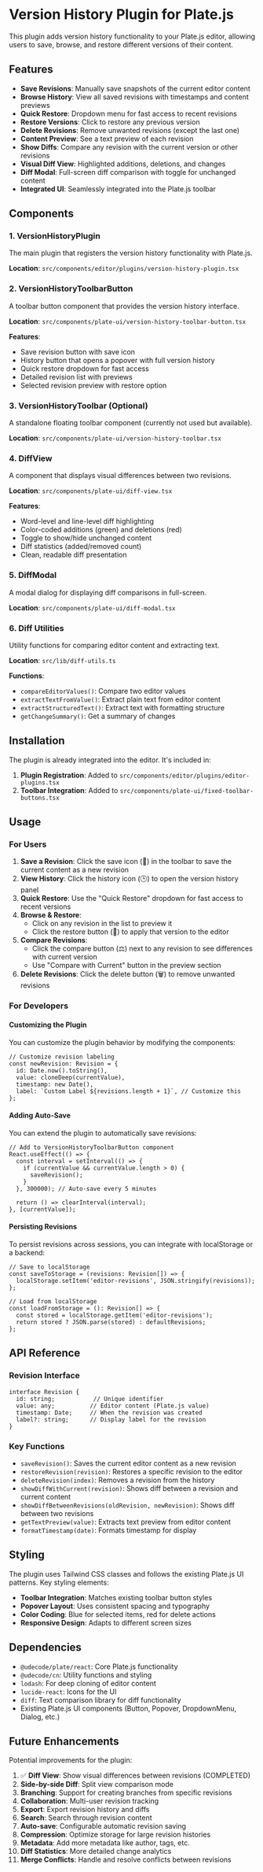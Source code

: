 # Version History Plugin for Plate.js

This plugin adds version history functionality to your Plate.js editor, allowing users to save, browse, and restore different versions of their content.

## Features

- **Save Revisions**: Manually save snapshots of the current editor content
- **Browse History**: View all saved revisions with timestamps and content previews
- **Quick Restore**: Dropdown menu for fast access to recent revisions
- **Restore Versions**: Click to restore any previous version
- **Delete Revisions**: Remove unwanted revisions (except the last one)
- **Content Preview**: See a text preview of each revision
- **Show Diffs**: Compare any revision with the current version or other revisions
- **Visual Diff View**: Highlighted additions, deletions, and changes
- **Diff Modal**: Full-screen diff comparison with toggle for unchanged content
- **Integrated UI**: Seamlessly integrated into the Plate.js toolbar

## Components

### 1. VersionHistoryPlugin
The main plugin that registers the version history functionality with Plate.js.

**Location**: `src/components/editor/plugins/version-history-plugin.tsx`

### 2. VersionHistoryToolbarButton
A toolbar button component that provides the version history interface.

**Location**: `src/components/plate-ui/version-history-toolbar-button.tsx`

**Features**:
- Save revision button with save icon
- History button that opens a popover with full version history
- Quick restore dropdown for fast access
- Detailed revision list with previews
- Selected revision preview with restore option

### 3. VersionHistoryToolbar (Optional)
A standalone floating toolbar component (currently not used but available).

**Location**: `src/components/plate-ui/version-history-toolbar.tsx`

### 4. DiffView
A component that displays visual differences between two revisions.

**Location**: `src/components/plate-ui/diff-view.tsx`

**Features**:
- Word-level and line-level diff highlighting
- Color-coded additions (green) and deletions (red)
- Toggle to show/hide unchanged content
- Diff statistics (added/removed count)
- Clean, readable diff presentation

### 5. DiffModal
A modal dialog for displaying diff comparisons in full-screen.

**Location**: `src/components/plate-ui/diff-modal.tsx`

### 6. Diff Utilities
Utility functions for comparing editor content and extracting text.

**Location**: `src/lib/diff-utils.ts`

**Functions**:
- `compareEditorValues()`: Compare two editor values
- `extractTextFromValue()`: Extract plain text from editor content
- `extractStructuredText()`: Extract text with formatting structure
- `getChangeSummary()`: Get a summary of changes

## Installation

The plugin is already integrated into the editor. It's included in:

1. **Plugin Registration**: Added to `src/components/editor/plugins/editor-plugins.tsx`
2. **Toolbar Integration**: Added to `src/components/plate-ui/fixed-toolbar-buttons.tsx`

## Usage

### For Users

1. **Save a Revision**: Click the save icon (💾) in the toolbar to save the current content as a new revision
2. **View History**: Click the history icon (🕒) to open the version history panel
3. **Quick Restore**: Use the "Quick Restore" dropdown for fast access to recent versions
4. **Browse & Restore**: 
   - Click on any revision in the list to preview it
   - Click the restore button (🔀) to apply that version to the editor
5. **Compare Revisions**: 
   - Click the compare button (⚖️) next to any revision to see differences with current version
   - Use "Compare with Current" button in the preview section
6. **Delete Revisions**: Click the delete button (🗑️) to remove unwanted revisions

### For Developers

#### Customizing the Plugin

You can customize the plugin behavior by modifying the components:

```tsx
// Customize revision labeling
const newRevision: Revision = {
  id: Date.now().toString(),
  value: cloneDeep(currentValue),
  timestamp: new Date(),
  label: `Custom Label ${revisions.length + 1}`, // Customize this
};
```

#### Adding Auto-Save

You can extend the plugin to automatically save revisions:

```tsx
// Add to VersionHistoryToolbarButton component
React.useEffect(() => {
  const interval = setInterval(() => {
    if (currentValue && currentValue.length > 0) {
      saveRevision();
    }
  }, 300000); // Auto-save every 5 minutes

  return () => clearInterval(interval);
}, [currentValue]);
```

#### Persisting Revisions

To persist revisions across sessions, you can integrate with localStorage or a backend:

```tsx
// Save to localStorage
const saveToStorage = (revisions: Revision[]) => {
  localStorage.setItem('editor-revisions', JSON.stringify(revisions));
};

// Load from localStorage
const loadFromStorage = (): Revision[] => {
  const stored = localStorage.getItem('editor-revisions');
  return stored ? JSON.parse(stored) : defaultRevisions;
};
```

## API Reference

### Revision Interface

```tsx
interface Revision {
  id: string;           // Unique identifier
  value: any;          // Editor content (Plate.js value)
  timestamp: Date;     // When the revision was created
  label?: string;      // Display label for the revision
}
```

### Key Functions

- `saveRevision()`: Saves the current editor content as a new revision
- `restoreRevision(revision)`: Restores a specific revision to the editor
- `deleteRevision(index)`: Removes a revision from the history
- `showDiffWithCurrent(revision)`: Shows diff between a revision and current content
- `showDiffBetweenRevisions(oldRevision, newRevision)`: Shows diff between two revisions
- `getTextPreview(value)`: Extracts text preview from editor content
- `formatTimestamp(date)`: Formats timestamp for display

## Styling

The plugin uses Tailwind CSS classes and follows the existing Plate.js UI patterns. Key styling elements:

- **Toolbar Integration**: Matches existing toolbar button styles
- **Popover Layout**: Uses consistent spacing and typography
- **Color Coding**: Blue for selected items, red for delete actions
- **Responsive Design**: Adapts to different screen sizes

## Dependencies

- `@udecode/plate/react`: Core Plate.js functionality
- `@udecode/cn`: Utility functions and styling
- `lodash`: For deep cloning of editor content
- `lucide-react`: Icons for the UI
- `diff`: Text comparison library for diff functionality
- Existing Plate.js UI components (Button, Popover, DropdownMenu, Dialog, etc.)

## Future Enhancements

Potential improvements for the plugin:

1. ✅ **Diff View**: Show visual differences between revisions (COMPLETED)
2. **Side-by-side Diff**: Split view comparison mode
3. **Branching**: Support for creating branches from specific revisions
4. **Collaboration**: Multi-user revision tracking
5. **Export**: Export revision history and diffs
6. **Search**: Search through revision content
7. **Auto-save**: Configurable automatic revision saving
8. **Compression**: Optimize storage for large revision histories
9. **Metadata**: Add more metadata like author, tags, etc.
10. **Diff Statistics**: More detailed change analytics
11. **Merge Conflicts**: Handle and resolve conflicts between revisions 